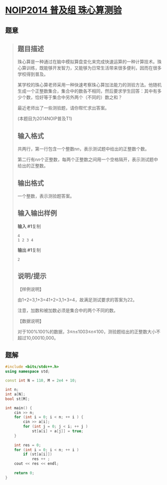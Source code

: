 #  [NOIP2014 普及组 珠心算测验](https://www.luogu.com.cn/problem/P2141)

## 题意

>   ## 题目描述
>
>   珠心算是一种通过在脑中模拟算盘变化来完成快速运算的一种计算技术。珠心算训练，既能够开发智力，又能够为日常生活带来很多便利，因而在很多学校得到普及。
>
>   某学校的珠心算老师采用一种快速考察珠心算加法能力的测验方法。他随机生成一个正整数集合，集合中的数各不相同，然后要求学生回答：其中有多少个数，恰好等于集合中另外两个（不同的）数之和？
>
>   最近老师出了一些测验题，请你帮忙求出答案。
>
>   (本题目为2014NOIP普及T1)
>
>   ## 输入格式
>
>   共两行，第一行包含一个整数n*n*，表示测试题中给出的正整数个数。
>
>   第二行有n*n*个正整数，每两个正整数之间用一个空格隔开，表示测试题中给出的正整数。
>
>   ## 输出格式
>
>   一个整数，表示测验题答案。
>
>   ## 输入输出样例
>
>   **输入 #1**复制
>
>   ```
>   4
>   1 2 3 4
>   ```
>
>   **输出 #1**复制
>
>   ```
>   2
>   ```
>
>   ## 说明/提示
>
>   【样例说明】
>
>   由1+2=3,1+3=41+2=3,1+3=4，故满足测试要求的答案为22。
>
>   注意，加数和被加数必须是集合中的两个不同的数。
>
>   【数据说明】
>
>   对于100%100%的数据，3≤n≤1003≤*n*≤100，测验题给出的正整数大小不超过10,00010,000。

## 题解



```c++
#include <bits/stdc++.h>
using namespace std;

const int N = 110, M = 2e4 + 10;

int n;
int a[N];
bool st[M];

int main() {
    cin >> n;
    for (int i = 0; i < n; ++ i ) {
        cin >> a[i];
        for (int j = 0; j < i; ++ j )
            st[a[i] + a[j]] = true;
    }
    
    int res = 0;
    for (int i = 0; i < n; ++ i )
        if (st[a[i]])
            res ++ ;
    cout << res << endl;
    
    return 0;
}
```



```python3

```

